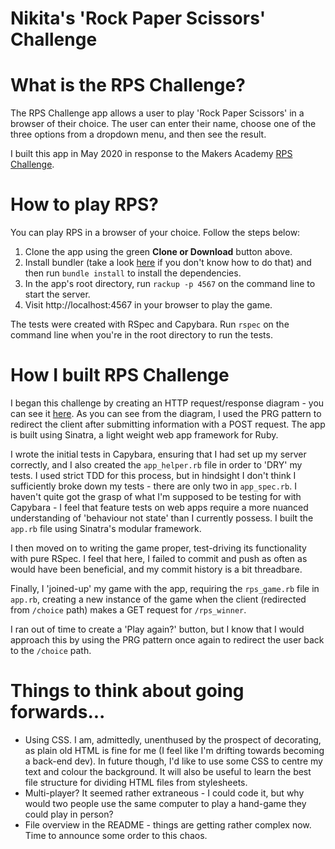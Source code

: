 Nikita's 'Rock Paper Scissors' Challenge
========================================

# What is the RPS Challenge?

The RPS Challenge app allows a user to play 'Rock Paper Scissors' in a browser of their choice. The user can enter their name, choose one of the three options from a dropdown
menu, and then see the result.

I built this app in May 2020 in response to the Makers Academy [RPS Challenge](https://github.com/NikitaDouglas/rps-challenge/blob/master/CHALLENGE.md).

# How to play RPS?

You can play RPS in a browser of your choice. Follow the steps below:

1. Clone the app using the green **Clone or Download** button above.
2. Install bundler (take a look [here](https://bundler.io/) if you don't know how to do that)
and then run `bundle install` to install the dependencies.
3. In the app's root directory, run `rackup -p 4567` on the command line to start the server.
4. Visit http://localhost:4567 in your browser  to play the game.

The tests were created with RSpec and Capybara. Run `rspec` on the command line when you're in the root directory to run the tests.

# How I built RPS Challenge

I began this challenge by creating an HTTP request/response diagram - you can see it [here](https://github.com/NikitaDouglas/rps-challenge/blob/master/Screenshot%202020-05-30%20at%2011.41.32.png). As you can see from the diagram, I used the PRG pattern to redirect
the client after submitting information with a POST request. The app is built using Sinatra, a light weight web app framework for Ruby.

I wrote the initial tests in Capybara, ensuring that I had set up my server correctly, and I also created the `app_helper.rb` file in order to 'DRY' my tests. I
used strict TDD for this process, but in hindsight I don't think I sufficiently broke down my tests - there are only two in `app_spec.rb`. I haven't quite got the grasp of what I'm supposed to be testing for with Capybara - I feel that feature tests on web apps require a more nuanced understanding of 'behaviour not state' than I currently possess. I built
the `app.rb` file using Sinatra's modular framework.

I then moved on to writing the game proper, test-driving its functionality with pure RSpec. I feel that here, I failed to commit and push as often as would have been beneficial, and my commit history is a bit threadbare.

Finally, I 'joined-up' my game with the app, requiring the `rps_game.rb` file in `app.rb`, creating a new instance of the game when the client (redirected from `/choice` path) makes a GET request for `/rps_winner`.

I ran out of time to create a 'Play again?' button, but I know that I would approach this by using the PRG pattern once again to redirect the user back to the `/choice` path.

# Things to think about going forwards...

- Using CSS. I am, admittedly, unenthused by the prospect of decorating, as plain old HTML is fine for me (I feel like I'm drifting towards becoming a back-end dev). In future though, I'd like to use some CSS to centre my text and colour the background. It will also be useful to learn the best file structure for dividing HTML files from stylesheets.
- Multi-player? It seemed rather extraneous - I could code it, but why would two people use the same computer to play a hand-game they could play in person?
- File overview in the README - things are getting rather complex now. Time to announce some order to this chaos. 
